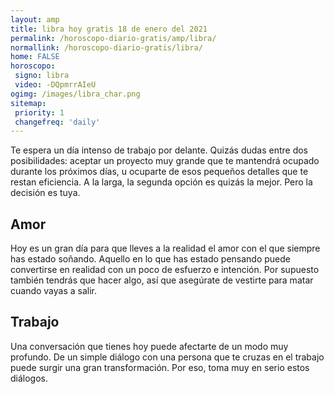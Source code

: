 ```yaml
---
layout: amp
title: libra hoy gratis 18 de enero del 2021 
permalink: /horoscopo-diario-gratis/amp/libra/
normallink: /horoscopo-diario-gratis/libra/
home: FALSE
horoscopo:
 signo: libra
 video: -DQpmrrAIeU
ogimg: /images/libra_char.png
sitemap:
 priority: 1
 changefreq: 'daily'
---
```



Te espera un día intenso de trabajo por delante. Quizás dudas entre dos posibilidades: aceptar un proyecto muy grande que te mantendrá ocupado durante los próximos días, u ocuparte de esos pequeños detalles que te restan eficiencia. A la larga, la segunda opción es quizás la mejor. Pero la decisión es tuya.

## Amor

Hoy es un gran día para que lleves a la realidad el amor con el que siempre has estado soñando. Aquello en lo que has estado pensando puede convertirse en realidad con un poco de esfuerzo e intención. Por supuesto también tendrás que hacer algo, así que asegúrate de vestirte para matar cuando vayas a salir.

## Trabajo

Una conversación que tienes hoy puede afectarte de un modo muy profundo. De un simple diálogo con una persona que te cruzas en el trabajo puede surgir una gran transformación. Por eso, toma muy en serio estos diálogos.